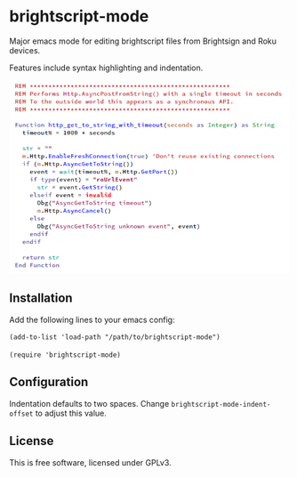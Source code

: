 # brightscript-mode

Major emacs mode for editing brightscript files from Brightsign and Roku devices.

Features include syntax highlighting and indentation.

![Preview](doc/preview.png)

## Installation
Add the following lines to your emacs config:

```elisp
(add-to-list 'load-path "/path/to/brightscript-mode")

(require 'brightscript-mode)
```

## Configuration

Indentation defaults to two spaces. Change `brightscript-mode-indent-offset` to adjust this value.

## License

This is free software, licensed under GPLv3.
